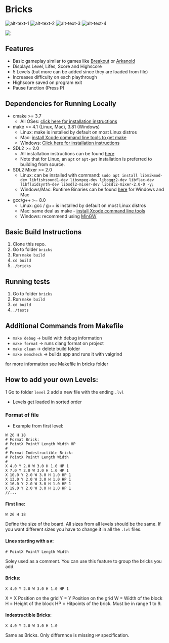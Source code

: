 # Bricks

![alt-text-1](documentation/level1.png "title-1") ![alt-text-2](documentation/level2.png "title-2")
![alt-text-3](documentation/level4.png "title-3") ![alt-text-4](documentation/level5.png "title-4")

<img src="documentation/bricks.gif"/>


## Features

* Basic gameplay similar to games like [Breakout](https://en.wikipedia.org/wiki/Arkanoid) or [Arkanoid](https://en.wikipedia.org/wiki/Arkanoid)
* Displays Level, Lifes, Score and Highscore
* 5 Levels (but more can be added since they are loaded from file)
* Increases difficulty on each playthrough
* Highscore saved on program exit
* Pause function (Press P)


## Dependencies for Running Locally
* cmake >= 3.7
  * All OSes: [click here for installation instructions](https://cmake.org/install/)
* make >= 4.1 (Linux, Mac), 3.81 (Windows)
  * Linux: make is installed by default on most Linux distros
  * Mac: [install Xcode command line tools to get make](https://developer.apple.com/xcode/features/)
  * Windows: [Click here for installation instructions](http://gnuwin32.sourceforge.net/packages/make.htm)
* SDL2 >= 2.0
  * All installation instructions can be found [here](https://wiki.libsdl.org/Installation)
  * Note that for Linux, an `apt` or `apt-get` installation is preferred to building from source.
* SDL2 Mixer >= 2.0
  * Linux: can be installed with command:
  `sudo apt install libmikmod-dev libfishsound1-dev libsmpeg-dev liboggz2-dev libflac-dev libfluidsynth-dev libsdl2-mixer-dev libsdl2-mixer-2.0-0 -y;`
  * Windows/Mac: Runtime Binaries can be found [here](https://www.libsdl.org/projects/SDL_mixer/) for Windows and Mac
* gcc/g++ >= 8.0
  * Linux: gcc / g++ is installed by default on most Linux distros
  * Mac: same deal as make - [install Xcode command line tools](https://developer.apple.com/xcode/features/)
  * Windows: recommend using [MinGW](http://www.mingw.org/)


## Basic Build Instructions

1. Clone this repo.
2. Go to folder `bricks`
3. Run `make build`
3. `cd build`
4. `./bricks`

## Running tests

1. Go to folder `bricks`
2. Run `make build`
3. `cd build`
4. `./tests`

## Additional Commands from Makefile

* `make debug` -> build with debug information
* `make format` -> runs clang format on project
* `make clean` -> delete build folder
* `make memcheck` -> builds app and runs it with valgrind

for more information see Makefile in bricks folder

## How to add your own Levels:

1 Go to folder `level`
2 add a new file with the ending `.lvl`

* Levels get loaded in sorted order

### Format of file

* Example from first level:

```
W 26 H 18
# Format Brick: 
# PointX PointY Length Width HP
#
# Format Indestructible Brick:
# PointX PointY Length Width
# 
X 4.0 Y 2.0 W 3.0 H 1.0 HP 1
X 7.0 Y 2.0 W 3.0 H 1.0 HP 1
X 10.0 Y 2.0 W 3.0 H 1.0 HP 1
X 13.0 Y 2.0 W 3.0 H 1.0 HP 1
X 16.0 Y 2.0 W 3.0 H 1.0 HP 1
X 19.0 Y 2.0 W 3.0 H 1.0 HP 1
//...
```

#### First line:

`W 26 H 18`

Define the size of the board. All sizes from all levels should be the same.
If you want different sizes you have to change it in all the `.lvl` files.


#### Lines starting with a `#`:

`# PointX PointY Length Width`

Soley used as a comment. You can use this feature to group the bricks you add.


#### Bricks:

`X 4.0 Y 2.0 W 3.0 H 1.0 HP 1`

X = X Position on the grid 
Y = Y Position on the grid
W = Width of the block
H = Height of the block
HP = Hitpoints of the brick. Must be in range 1 to 9.

#### Indestructible Bricks:

`X 4.0 Y 2.0 W 3.0 H 1.0`

Same as Bricks. Only differnnce is missing `HP` specification.